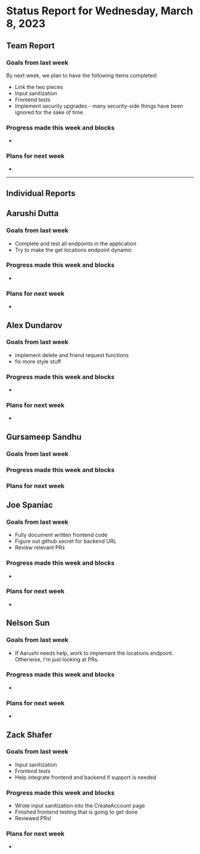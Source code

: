 # Status Report for Wednesday, March 8, 2023

## Team Report

### Goals from last week
By next week, we plan to have the following items completed:
- Link the two pieces
- Input sanitization
- Frontend tests
- Implement security upgrades - many security-side things have been ignored for
the sake of time.

### Progress made this week and blocks
- 

### Plans for next week
- 

---
## Individual Reports

## Aarushi Dutta

### Goals from last week
- Complete and test all endpoints in the application
- Try to make the get locations endpoint dynamic

### Progress made this week and blocks
- 

### Plans for next week
- 

## Alex Dundarov

### Goals from last week
- implement delete and friend request functions
- fix more style stuff

### Progress made this week and blocks
- 

### Plans for next week
- 

## Gursameep Sandhu

### Goals from last week

### Progress made this week and blocks

### Plans for next week

## Joe Spaniac

### Goals from last week
- Fully document written frontend code
- Figure out github secret for backend URL
- Review relevant PRs

### Progress made this week and blocks
- 

### Plans for next week
- 

## Nelson Sun

### Goals from last week
- If Aarushi needs help, work to implement the locations endpoint. Otherwise, I'm just looking
at PRs.

### Progress made this week and blocks
- 

### Plans for next week
- 

## Zack Shafer

### Goals from last week
- Input sanitization
- Frontend tests
- Help integrate frontend and backend if support is needed

### Progress made this week and blocks
- Wrote input sanitization into the CreateAccount page
- Finished frontend testing that is going to get done
- Reviewed PRs!

### Plans for next week
- 
